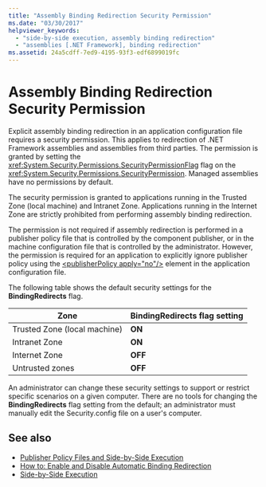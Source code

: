 ```yaml
---
title: "Assembly Binding Redirection Security Permission"
ms.date: "03/30/2017"
helpviewer_keywords: 
  - "side-by-side execution, assembly binding redirection"
  - "assemblies [.NET Framework], binding redirection"
ms.assetid: 24a5cdff-7ed9-4195-93f3-edf6899019fc
---
```

# Assembly Binding Redirection Security Permission
Explicit assembly binding redirection in an application configuration file requires a security permission. This applies to redirection of .NET Framework assemblies and assemblies from third parties. The permission is granted by setting the <xref:System.Security.Permissions.SecurityPermissionFlag> flag on the <xref:System.Security.Permissions.SecurityPermission>. Managed assemblies have no permissions by default.  
  
 The security permission is granted to applications running in the Trusted Zone (local machine) and Intranet Zone. Applications running in the Internet Zone are strictly prohibited from performing assembly binding redirection.  
  
 The permission is not required if assembly redirection is performed in a publisher policy file that is controlled by the component publisher, or in the machine configuration file that is controlled by the administrator. However, the permission is required for an application to explicitly ignore publisher policy using the [\<publisherPolicy apply="no"/>](./file-schema/runtime/publisherpolicy-element.md) element in the application configuration file.  
  
 The following table shows the default security settings for the **BindingRedirects** flag.  
  
|Zone|BindingRedirects flag setting|  
|----------|-----------------------------------|  
|Trusted Zone (local machine)|**ON**|  
|Intranet Zone|**ON**|  
|Internet Zone|**OFF**|  
|Untrusted zones|**OFF**|  
  
 An administrator can change these security settings to support or restrict specific scenarios on a given computer. There are no tools for changing the **BindingRedirects** flag setting from the default; an administrator must manually edit the Security.config file on a user's computer.  
  
## See also

- [Publisher Policy Files and Side-by-Side Execution](https://docs.microsoft.com/previous-versions/dotnet/netframework-4.0/06d2bae3(v=vs.100))
- [How to: Enable and Disable Automatic Binding Redirection](how-to-enable-and-disable-automatic-binding-redirection.md)
- [Side-by-Side Execution](../deployment/side-by-side-execution.md)
